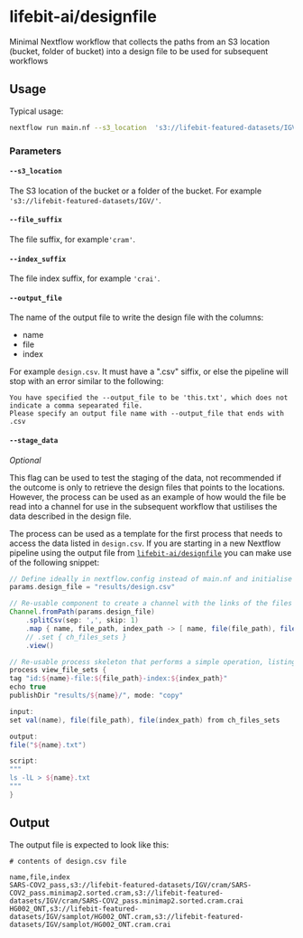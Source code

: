 # lifebit-ai/designfile

Minimal Nextflow workflow that collects the paths from an S3 location (bucket, folder of bucket) into a design file to be used for subsequent workflows


## Usage

Typical usage:

```bash
nextflow run main.nf --s3_location  's3://lifebit-featured-datasets/IGV/' --file_suffix 'cram' --index_suffix 'crai'
```

### Parameters

#### `--s3_location`

The S3 location of the bucket or a folder of the bucket. For example `'s3://lifebit-featured-datasets/IGV/'`.

#### `--file_suffix`

The file suffix, for example`'cram'`.

#### `--index_suffix`

The file index suffix, for example `'crai'`.

#### `--output_file`

The name of the output file to write the design file with the columns:
- name
- file
- index

For example `design.csv`. It must have a ".csv" siffix, or else the pipeline will stop with an error similar to the following:

```console
You have specified the --output_file to be 'this.txt', which does not indicate a comma sepearated file.
Please specify an output file name with --output_file that ends with .csv
```
#### `--stage_data`

_Optional_

This flag can be used to test the staging of the data, not recommended if the outcome is only to retrieve the design files that points to the locations.
However, the process can be used as an example of how would the file be read into a channel for use in the subsequent workflow that ustilises the data described in the design file.

The process can be used as a template for the first process that needs to access the data listed in `design.csv`.
If you are starting in a new Nextflow pipeline using the output file from [`lifebit-ai/designfile`](https://github.com/lifebit-ai/designfile) you can make use of the following snippet:

```groovy
// Define ideally in nextflow.config instead of main.nf and initialise to false
params.design_file = "results/design.csv"

// Re-usable component to create a channel with the links of the files by reading the design file that has a header (skip:1 ommits this 1st row)
Channel.fromPath(params.design_file)
    .splitCsv(sep: ',', skip: 1)
    .map { name, file_path, index_path -> [ name, file(file_path), file(index_path) ] }
    // .set { ch_files_sets }
    .view()

// Re-usable process skeleton that performs a simple operation, listing files
process view_file_sets {
tag "id:${name}-file:${file_path}-index:${index_path}"
echo true
publishDir "results/${name}/", mode: "copy"

input:
set val(name), file(file_path), file(index_path) from ch_files_sets

output:
file("${name}.txt")

script:
"""
ls -lL > ${name}.txt
"""
}

```

## Output

The output file is expected to look like this:

```csv
# contents of design.csv file

name,file,index
SARS-COV2_pass,s3://lifebit-featured-datasets/IGV/cram/SARS-COV2_pass.minimap2.sorted.cram,s3://lifebit-featured-datasets/IGV/cram/SARS-COV2_pass.minimap2.sorted.cram.crai
HG002_ONT,s3://lifebit-featured-datasets/IGV/samplot/HG002_ONT.cram,s3://lifebit-featured-datasets/IGV/samplot/HG002_ONT.cram.crai
```
